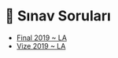 # 📃 Sınav Soruları

<!--Index-->

- [Final 2019 ~ LA](./Final%202019%20~%20LA.pdf)
- [Vize 2019 ~ LA](./Vize%202019%20~%20LA.pdf)

<!--Index-->
